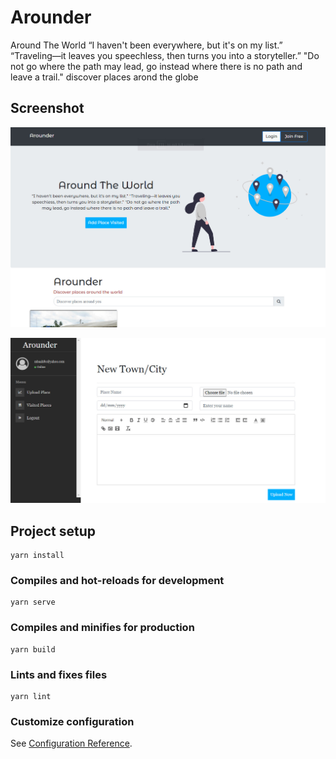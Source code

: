 # Arounder
Around The World
“I haven't been everywhere, but it's on my list.” “Traveling—it leaves you speechless, then turns you into a storyteller.” "Do not go where the path may lead, go instead where there is no path and leave a trail."
discover places arond the globe

## Screenshot
![](12.png)


![](img.png)

## Project setup
```
yarn install
```

### Compiles and hot-reloads for development
```
yarn serve
```

### Compiles and minifies for production
```
yarn build
```

### Lints and fixes files
```
yarn lint
```

### Customize configuration
See [Configuration Reference](https://cli.vuejs.org/config/).
